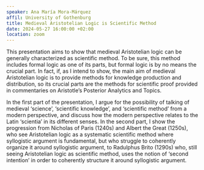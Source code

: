 ```yaml
---
speaker: Ana María Mora-Márquez
affil: University of Gothenburg
title: Medieval Aristotelian Logic is Scientific Method
date: 2024-05-27 16:00:00 +02:00
location: zoom
--- 
```

This presentation aims to show that medieval Aristotelian logic can be generally characterized as scientific method.
To be sure, this method includes formal logic as one of its parts, but formal logic is by no means the crucial part.
In fact, if, as I intend to show, the main aim of medieval Aristotelian logic is to provide methods for knowledge production and distribution, so its crucial parts are the methods for scientific proof provided in commentaries on Aristotle’s Posterior Analytics and Topics.

<!--more-->

In the first part of the presentation, I argue for the possibility of talking of medieval ‘science’, ‘scientific knowledge’, and ‘scientific method’ from a modern perspective, and discuss how the modern perspective relates to the Latin ‘scientia’ in its different senses.
In the second part, I show the progression from Nicholas of Paris (1240s) and Albert the Great (1250s), who see Aristotelian logic as a systematic scientific method where syllogistic argument is fundamental, but who struggle to coherently organize it around syllogistic argument, to Radulphus Brito (1290s) who, still seeing Aristotelian logic as scientific method, uses the notion of ‘second intention’ in order to coherently structure it around syllogistic argument.